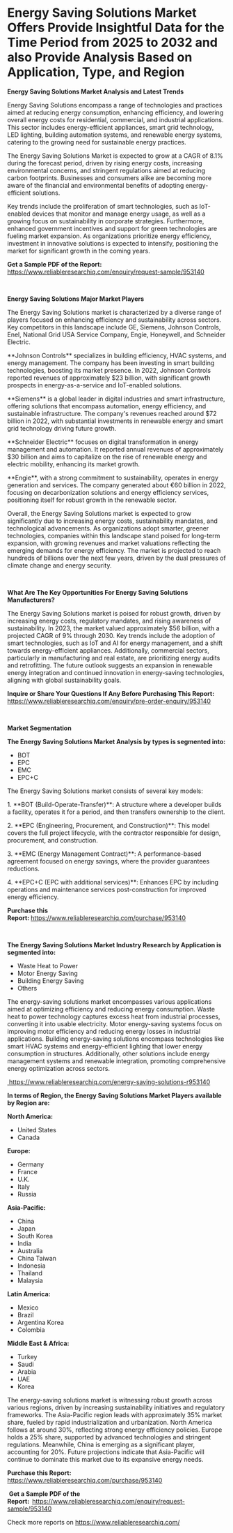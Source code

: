 <p><h1>Energy Saving Solutions Market Offers Provide Insightful Data for the Time Period from 2025 to 2032 and also Provide Analysis Based on Application, Type, and Region</h1></p><p><strong>Energy Saving Solutions Market Analysis and Latest Trends</strong></p>
<p><p>Energy Saving Solutions encompass a range of technologies and practices aimed at reducing energy consumption, enhancing efficiency, and lowering overall energy costs for residential, commercial, and industrial applications. This sector includes energy-efficient appliances, smart grid technology, LED lighting, building automation systems, and renewable energy systems, catering to the growing need for sustainable energy practices.</p><p>The Energy Saving Solutions Market is expected to grow at a CAGR of 8.1% during the forecast period, driven by rising energy costs, increasing environmental concerns, and stringent regulations aimed at reducing carbon footprints. Businesses and consumers alike are becoming more aware of the financial and environmental benefits of adopting energy-efficient solutions. </p><p>Key trends include the proliferation of smart technologies, such as IoT-enabled devices that monitor and manage energy usage, as well as a growing focus on sustainability in corporate strategies. Furthermore, enhanced government incentives and support for green technologies are fueling market expansion. As organizations prioritize energy efficiency, investment in innovative solutions is expected to intensify, positioning the market for significant growth in the coming years.</p></p>
<p><strong>Get a Sample PDF of the Report:&nbsp;</strong> <a href="https://www.reliableresearchiq.com/enquiry/request-sample/953140?utm_campaign=3066&utm_medium=2&utm_source=Github&utm_content=ia&utm_term=07032025&utm_id=energy-saving-solutions">https://www.reliableresearchiq.com/enquiry/request-sample/953140</a></p>
<p>&nbsp;</p>
<p><strong>Energy Saving Solutions Major Market Players</strong></p>
<p><p>The Energy Saving Solutions market is characterized by a diverse range of players focused on enhancing efficiency and sustainability across sectors. Key competitors in this landscape include GE, Siemens, Johnson Controls, Enel, National Grid USA Service Company, Engie, Honeywell, and Schneider Electric.</p><p>**Johnson Controls** specializes in building efficiency, HVAC systems, and energy management. The company has been investing in smart building technologies, boosting its market presence. In 2022, Johnson Controls reported revenues of approximately $23 billion, with significant growth prospects in energy-as-a-service and IoT-enabled solutions.</p><p>**Siemens** is a global leader in digital industries and smart infrastructure, offering solutions that encompass automation, energy efficiency, and sustainable infrastructure. The company's revenues reached around $72 billion in 2022, with substantial investments in renewable energy and smart grid technology driving future growth.</p><p>**Schneider Electric** focuses on digital transformation in energy management and automation. It reported annual revenues of approximately $30 billion and aims to capitalize on the rise of renewable energy and electric mobility, enhancing its market growth.</p><p>**Engie**, with a strong commitment to sustainability, operates in energy generation and services. The company generated about €60 billion in 2022, focusing on decarbonization solutions and energy efficiency services, positioning itself for robust growth in the renewable sector.</p><p>Overall, the Energy Saving Solutions market is expected to grow significantly due to increasing energy costs, sustainability mandates, and technological advancements. As organizations adopt smarter, greener technologies, companies within this landscape stand poised for long-term expansion, with growing revenues and market valuations reflecting the emerging demands for energy efficiency. The market is projected to reach hundreds of billions over the next few years, driven by the dual pressures of climate change and energy security.</p></p>
<p>&nbsp;</p>
<p><strong>What Are The Key Opportunities For Energy Saving Solutions Manufacturers?</strong></p>
<p><p>The Energy Saving Solutions market is poised for robust growth, driven by increasing energy costs, regulatory mandates, and rising awareness of sustainability. In 2023, the market valued approximately $56 billion, with a projected CAGR of 9% through 2030. Key trends include the adoption of smart technologies, such as IoT and AI for energy management, and a shift towards energy-efficient appliances. Additionally, commercial sectors, particularly in manufacturing and real estate, are prioritizing energy audits and retrofitting. The future outlook suggests an expansion in renewable energy integration and continued innovation in energy-saving technologies, aligning with global sustainability goals.</p></p>
<p><strong>Inquire or Share Your Questions If Any Before Purchasing This Report:</strong> <a href="https://www.reliableresearchiq.com/enquiry/pre-order-enquiry/953140?utm_campaign=3066&utm_medium=2&utm_source=Github&utm_content=ia&utm_term=07032025&utm_id=energy-saving-solutions">https://www.reliableresearchiq.com/enquiry/pre-order-enquiry/953140</a></p>
<p>&nbsp;</p>
<p><strong>Market Segmentation</strong></p>
<p><strong>The Energy Saving Solutions Market Analysis by types is segmented into:</strong></p>
<p><ul><li>BOT</li><li>EPC</li><li>EMC</li><li>EPC+C</li></ul></p>
<p><p>The Energy Saving Solutions market consists of several key models: </p><p>1. **BOT (Build-Operate-Transfer)**: A structure where a developer builds a facility, operates it for a period, and then transfers ownership to the client.</p><p>2. **EPC (Engineering, Procurement, and Construction)**: This model covers the full project lifecycle, with the contractor responsible for design, procurement, and construction.</p><p>3. **EMC (Energy Management Contract)**: A performance-based agreement focused on energy savings, where the provider guarantees reductions.</p><p>4. **EPC+C (EPC with additional services)**: Enhances EPC by including operations and maintenance services post-construction for improved energy efficiency.</p></p>
<p><strong>Purchase this Report:&nbsp;</strong><a href="https://www.reliableresearchiq.com/purchase/953140?utm_campaign=3066&utm_medium=2&utm_source=Github&utm_content=ia&utm_term=07032025&utm_id=energy-saving-solutions">https://www.reliableresearchiq.com/purchase/953140</a></p>
<p>&nbsp;</p>
<p><strong>The Energy Saving Solutions Market Industry Research by Application is segmented into:</strong></p>
<p><ul><li>Waste Heat to Power</li><li>Motor Energy Saving</li><li>Building Energy Saving</li><li>Others</li></ul></p>
<p><p>The energy-saving solutions market encompasses various applications aimed at optimizing efficiency and reducing energy consumption. Waste heat to power technology captures excess heat from industrial processes, converting it into usable electricity. Motor energy-saving systems focus on improving motor efficiency and reducing energy losses in industrial applications. Building energy-saving solutions encompass technologies like smart HVAC systems and energy-efficient lighting that lower energy consumption in structures. Additionally, other solutions include energy management systems and renewable integration, promoting comprehensive energy optimization across sectors.</p></p>
<p><a href="https://www.reliableresearchiq.com/energy-saving-solutions-r953140?utm_campaign=3066&utm_medium=2&utm_source=Github&utm_content=ia&utm_term=07032025&utm_id=energy-saving-solutions">&nbsp;https://www.reliableresearchiq.com/energy-saving-solutions-r953140</a></p>
<p><strong>In terms of Region, the Energy Saving Solutions Market Players available by Region are:</strong></p>
<p>
    <p> <strong> North America: </strong>
        <ul>
            <li>United States</li>
            <li>Canada</li>
        </ul>
        </p> 
    <p> <strong> Europe: </strong>
        <ul>
            <li>Germany</li>
            <li>France</li>
            <li>U.K.</li>
            <li>Italy</li>
            <li>Russia</li>
        </ul>
        </p> 
    <p> <strong> Asia-Pacific: </strong>
        <ul>
            <li>China</li>
            <li>Japan</li>
            <li>South Korea</li>
            <li>India</li>
            <li>Australia</li>
            <li>China Taiwan</li>
            <li>Indonesia</li>
            <li>Thailand</li>
            <li>Malaysia</li>
        </ul>
        </p> 
    <p> <strong> Latin America: </strong>
        <ul>
            <li>Mexico</li>
            <li>Brazil</li>
            <li>Argentina Korea</li>
            <li>Colombia</li>
        </ul>
        </p> 
    <p> <strong> Middle East & Africa: </strong>
        <ul>
            <li>Turkey</li>
            <li>Saudi</li>
            <li>Arabia</li>
            <li>UAE</li>
            <li>Korea</li>
        </ul>
    </p>
    </p>
<p><p>The energy-saving solutions market is witnessing robust growth across various regions, driven by increasing sustainability initiatives and regulatory frameworks. The Asia-Pacific region leads with approximately 35% market share, fueled by rapid industrialization and urbanization. North America follows at around 30%, reflecting strong energy efficiency policies. Europe holds a 25% share, supported by advanced technologies and stringent regulations. Meanwhile, China is emerging as a significant player, accounting for 20%. Future projections indicate that Asia-Pacific will continue to dominate this market due to its expansive energy needs.</p></p>
<p><strong>Purchase this Report: </strong><a href="https://www.reliableresearchiq.com/purchase/953140?utm_campaign=3066&utm_medium=2&utm_source=Github&utm_content=ia&utm_term=07032025&utm_id=energy-saving-solutions">https://www.reliableresearchiq.com/purchase/953140</a></p>
<p>&nbsp;<strong>Get a Sample PDF of the Report:&nbsp;&nbsp;</strong><a href="https://www.reliableresearchiq.com/enquiry/request-sample/953140?utm_campaign=3066&utm_medium=2&utm_source=Github&utm_content=ia&utm_term=07032025&utm_id=energy-saving-solutions">https://www.reliableresearchiq.com/enquiry/request-sample/953140</a></p>
<p><strong></strong></p>
<p>Check more reports on <a href="https://www.reliableresearchiq.com/?utm_campaign=3066&utm_medium=2&utm_source=Github&utm_content=ia&utm_term=07032025&utm_id=energy-saving-solutions">https://www.reliableresearchiq.com/</a></p>
